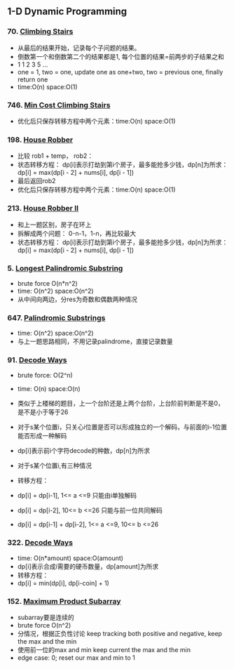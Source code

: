 ## 1-D Dynamic Programming

### 70. [Climbing Stairs](https://github.com/liangliang1120/leetcode/blob/main/solutions/dp_70.py)
- 从最后的结果开始，记录每个子问题的结果。
- 倒数第一个和倒数第二个的结果都是1, 每个位置的结果=前两步的子结果之和
- 1 1 2 3 5 ...
- one = 1, two = one, update one as one+two, two = previous one, finally return one
- time:O(n) space:O(1)

### 746. [Min Cost Climbing Stairs](https://github.com/liangliang1120/leetcode/blob/main/solutions/dp_746.py)
- 优化后只保存转移方程中两个元素：time:O(n) space:O(1)

### 198. [House Robber](https://github.com/liangliang1120/leetcode/blob/main/solutions/dp_198.py)
- 比较 rob1 + temp， rob2： 
- 状态转移方程： dp[i]表示打劫到第i个房子，最多能抢多少钱，dp[n]为所求：dp[i] = max(dp[i - 2] + nums[i], dp[i - 1])
- 最后返回rob2
- 优化后只保存转移方程中两个元素：time:O(n) space:O(1)

### 213. [House Robber II](https://github.com/liangliang1120/leetcode/blob/main/solutions/dp_213.py)
- 和上一题区别，房子在环上
- 拆解成两个问题： 0-n-1，1-n，再比较最大
- 状态转移方程： dp[i]表示打劫到第i个房子，最多能抢多少钱，dp[n]为所求：dp[i] = max(dp[i - 2] + nums[i], dp[i - 1])


### 5. [Longest Palindromic Substring](https://github.com/liangliang1120/leetcode/blob/main/solutions/dp_5.py)
- brute force O(n*n^2)
- time: O(n^2) space:O(n^2)
- 从中间向两边，分res为奇数和偶数两种情况

### 647. [Palindromic Substrings](https://github.com/liangliang1120/leetcode/blob/main/solutions/dp_647.py)
- time: O(n^2) space:O(n^2)
- 与上一题思路相同，不用记录palindrome，直接记录数量

### 91. [Decode Ways](https://github.com/liangliang1120/leetcode/blob/main/solutions/dp_91.py)
- brute force: O(2^n)
- time: O(n) space:O(n)
- 类似于上楼梯的题目，上一个台阶还是上两个台阶，上台阶前判断是不是0，是不是小于等于26
- 对于s某个位置i，只关心i位置是否可以形成独立的一个解码，与前面的i-1位置能否形成一种解码

- dp[i]表示前i个字符decode的种数，dp[n]为所求
- 对于s某个位置i,有三种情况
- 转移方程：
- dp[i] = dp[i-1], 1<= a <=9 只能由i单独解码
- dp[i] = dp[i-2], 10<= b <=26 只能与前一位共同解码
- dp[i] = dp[i-1] + dp[i-2], 1<= a <=9, 10<= b <=26

### 322. [Decode Ways](https://github.com/liangliang1120/leetcode/blob/main/solutions/dp_322.py)
- time: O(n*amount) space:O(amount)
- dp[i]表示合成i需要的硬币数量，dp[amount]为所求
- 转移方程：
- dp[i] = min(dp[i], dp[i-coin] + 1)


### 152. [Maximum Product Subarray](https://github.com/liangliang1120/leetcode/blob/main/solutions/dp_152.py)
- subarray要是连续的 
- brute force O(n^2)
- 分情况，根据正负性讨论 keep tracking both positive and negative, keep the max and the min
- 使用前一位的max and min keep current the max and the min
- edge case: 0; reset our max and min to 1





